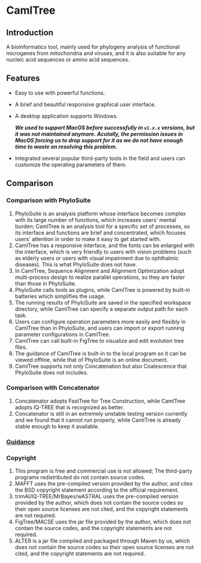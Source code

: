# CamlTree

## Introduction

A bioinformatics tool, mainly used for phylogeny analysis of functional microgenes from mitochondria and viruses, and it is also suitable for any nucleic acid sequences or amino acid sequences.

## Features

+ Easy to use with powerful functions.
+ A brief and beautiful responsive graphical user interface.
+ A desktop application supports Windows.

    ***We used to support MacOS before successfully in `v1.x.x` versions, but it was not maintained anymore. Acutally, the permission issues in MacOS forcing us to drop support for it as we do not have enough time to waste on resolving this problem.***
+ Integrated several popular third-party tools in the field and users can customize the operating parameters of them.

## Comparison

### Comparison with PhyloSuite

1. PhyloSuite is an analysis platform whose interface becomes complex with its large number of functions, which increases users' mental burden; CamlTree is an analysis tool for a specific set of processes, so its interface and functions are brief and concentrated, which focuses users' attention in order to make it easy to get started with.
2. CamlTree has a responsive interface, and the fonts can be enlarged with the interface, which is very friendly to users with vision problems (such as elderly users or users with visual impairment due to ophthalmic diseases). This is what PhyloSuite does not have.
3. In CamlTree, Sequence Alignment and Alignment Optimization adopt multi-process design to realize parallel operations, so they are faster than those in PhyloSuite.
4. PhyloSuite calls tools as plugins, while CamlTree is powered by built-in batteries which simplifies the usage.
5. The running results of PhyloSuite are saved in the specified workspace directory, while CamlTree can specify a separate output path for each task.
6. Users can configure operation parameters more easily and flexibly in CamlTree than in PhyloSuite, and users can import or export running parameter configurations in CamlTree.
7. CamlTree can call built-in FigTree to visualize and edit evolution tree files.
8. The guidance of CamlTree is built-in to the local program so it can be viewed offline, while that of PhyloSuite is an online document.
9. CamlTree supports not only Concatenation but also Coalescence that PhyloSuite does not includes.

### Comparison with Concatenator

1. Concatenator adopts FastTree for Tree Construction, while CamlTree adopts IQ-TREE that is recognized as better.
2. Concatenator is still in an extremely unstable testing version currently and we found that it cannot run properly, while CamlTree is already stable enough to keep it available.

### [Guidance](./docs/User.md)

### Copyright

1. This program is free and commercial use is not allowed; The third-party programs redistributed do not contain source codes.
2. MAFFT uses the pre-compiled version provided by the author, and cites the BSD copyright statement according to the official requirement.
3. trimAl/IQ-TREE/MrBayes/wASTRAL uses the pre-compiled version provided by the author, which does not contain the source codes so their open source licenses are not cited, and the copyright statements are not required.
4. FigTree/MACSE uses the jar file provided by the author, which does not contain the source codes, and the copyright statements are not required.
5. ALTER is a jar file compiled and packaged through Maven by us, which does not contain the source codes so their open source licenses are not cited, and the copyright statements are not required.
